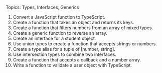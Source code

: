 Topics: Types, Interfaces, Generics
1. Convert a JavaScript function to TypeScript.
2. Create a function that takes an object and returns its keys.
3. Create a function that filters numbers from an array of mixed types.
4. Create a generic function to reverse an array.
5. Create an interface for a student object.
6. Use union types to create a function that accepts strings or numbers.
7. Create a type alias for a tuple of [number, string].
8. Use intersection types to combine two interfaces.
9. Create a function that accepts a callback and a number array.
10. Write a function to validate a user object with TypeScript.
